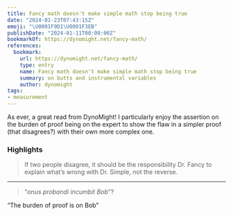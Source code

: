 ```yaml
---
title: Fancy math doesn't make simple math stop being true
date: "2024-01-23T07:43:15Z"
emoji: "\U0001F9D1‍\U0001F3EB"
publishDate: "2024-01-11T00:00:00Z"
bookmarkOf: https://dynomight.net/fancy-math/
references:
  bookmark:
    url: https://dynomight.net/fancy-math/
    type: entry
    name: Fancy math doesn't make simple math stop being true
    summary: on butts and instrumental variables
    author: dynomight
tags:
- measurement
---
```

As ever, a great read from DynoMight! I particularly enjoy the assertion on the burden of proof being on the expert to show the flaw in a simpler proof (that disagrees?) with their own more complex one.

### Highlights

> If two people disagree, it should be the responsibility Dr. Fancy to explain what’s wrong with Dr. Simple, not the reverse.

---

> “_onus probandi incumbit Bob_”?

“The burden of proof is on Bob”
